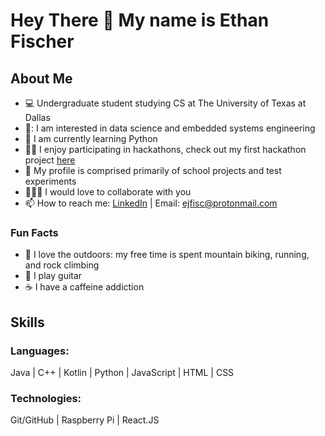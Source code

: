 # Hey There 👋 My name is Ethan Fischer

## About Me
* 💻 Undergraduate student studying CS at The University of Texas at Dallas
* 📱: I am interested in data science and embedded systems engineering
* 🐍 I am currently learning Python
* 👩‍💻 I enjoy participating in hackathons, check out my first hackathon project [here](https://github.com/pranavsouri/HACKUTD)
* 💾 My profile is comprised primarily of school projects and test experiments
* 🧑‍🤝‍🧑 I would love to collaborate with you
* 📫 How to reach me: [LinkedIn](https://www.linkedin.com/in/ejfisc/) | Email: ejfisc@protonmail.com

### Fun Facts
* 🌲 I love the outdoors: my free time is spent mountain biking, running, and rock climbing
* 🎸 I play guitar
* ☕ I have a caffeine addiction

## Skills
### Languages: 
Java | C++ | Kotlin | Python | JavaScript | HTML | CSS
### Technologies:
Git/GitHub | Raspberry Pi | React.JS


<!---
easyjfisc/easyjfisc is a ✨ special ✨ repository because its `README.md` (this file) appears on your GitHub profile.
You can click the Preview link to take a look at your changes.
--->
